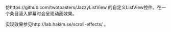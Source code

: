 仿https://github.com/twotoasters/JazzyListView 的自定义ListView控件。在一个条目滚入屏幕时会呈现动画效果。

实现效果参见http://lab.hakim.se/scroll-effects/ 。
